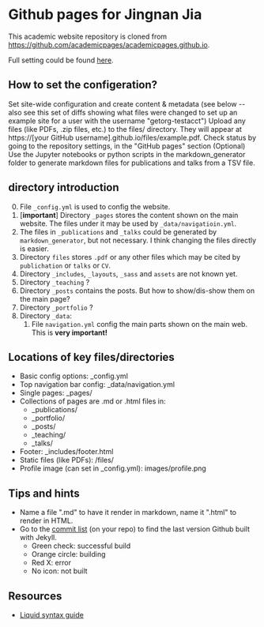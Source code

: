 # Github pages for Jingnan Jia

This academic website repository is cloned from https://github.com/academicpages/academicpages.github.io.

Full setting could be found [here](https://mmistakes.github.io/minimal-mistakes/docs/configuration/).
## How to set the configeration?

Set site-wide configuration and create content & metadata (see below -- also see this set of diffs showing what files were changed to set up an example site for a user with the username "getorg-testacct")
Upload any files (like PDFs, .zip files, etc.) to the files/ directory. They will appear at https://[your GitHub username].github.io/files/example.pdf.
Check status by going to the repository settings, in the "GitHub pages" section
(Optional) Use the Jupyter notebooks or python scripts in the markdown_generator folder to generate markdown files for publications and talks from a TSV file.

## directory introduction
0. File `_config.yml` is used to config the website.
7. [**important**] Directory `_pages` stores the content shown on the main website. The files under it may be used by `_data/navigatioin.yml`. 
1. The files in `_publications` and `_talks` could be generated by `markdown_generator`, but not necessary. I think 
changing the files directly is easier.
2. Directory `files` stores `.pdf` or any other files which may be cited by `publichation` or `talks` or `CV`.
3. Directory `_includes`, `_layouts`, `_sass` and `assets` are not known yet.
4. Directory `_teaching` ?
5. Directory `_posts` contains the posts. But how to show/dis-show them on the main page?
6. Directory `_portfolio` ?
8. Directory `_data`:
    1. File `navigation.yml` config the main parts shown on the main web. This is **very important!**


## Locations of key files/directories

* Basic config options: _config.yml
* Top navigation bar config: _data/navigation.yml
* Single pages: _pages/
* Collections of pages are .md or .html files in:
  * _publications/
  * _portfolio/
  * _posts/
  * _teaching/
  * _talks/
* Footer: _includes/footer.html
* Static files (like PDFs): /files/
* Profile image (can set in _config.yml): images/profile.png

## Tips and hints

* Name a file ".md" to have it render in markdown, name it ".html" to render in HTML.
* Go to the [commit list](https://github.com/Jingnan-Jia/Jingnan-Jia.github.io/commits/master) (on your repo) to find the last version Github built with Jekyll. 
  * Green check: successful build
  * Orange circle: building
  * Red X: error
  * No icon: not built

## Resources
 * [Liquid syntax guide](https://shopify.github.io/liquid/tags/control-flow/)
